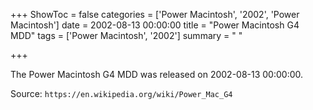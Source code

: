 +++
ShowToc = false
categories = ['Power Macintosh', '2002', 'Power Macintosh']
date = 2002-08-13 00:00:00
title = "Power Macintosh G4 MDD"
tags = ['Power Macintosh', '2002']
summary = " "

+++

The Power Macintosh G4 MDD was released on 2002-08-13 00:00:00.

Source: `https://en.wikipedia.org/wiki/Power_Mac_G4`


